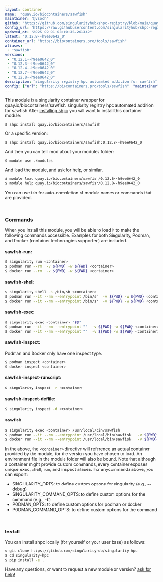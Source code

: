 ```yaml
---
layout: container
name:  "quay.io/biocontainers/sawfish"
maintainer: "@vsoch"
github: "https://github.com/singularityhub/shpc-registry/blob/main/quay.io/biocontainers/sawfish/container.yaml"
config_url: "https://raw.githubusercontent.com/singularityhub/shpc-registry/main/quay.io/biocontainers/sawfish/container.yaml"
updated_at: "2025-02-01 03:00:36.201342"
latest: "0.12.8--h9ee0642_0"
container_url: "https://biocontainers.pro/tools/sawfish"
aliases:
 - "sawfish"
versions:
 - "0.12.1--h9ee0642_0"
 - "0.12.3--h9ee0642_0"
 - "0.12.4--h9ee0642_0"
 - "0.12.7--h9ee0642_0"
 - "0.12.8--h9ee0642_0"
description: "singularity registry hpc automated addition for sawfish"
config: {"url": "https://biocontainers.pro/tools/sawfish", "maintainer": "@vsoch", "description": "singularity registry hpc automated addition for sawfish", "latest": {"0.12.8--h9ee0642_0": "sha256:a73a4900f6c28c266811e6fa5266a0ccc731ce0075ee6842664387bb0043a765"}, "tags": {"0.12.1--h9ee0642_0": "sha256:0de0ad7950f341793da2af2143b1f8a763eec1eb042a51e15132291ade2cde92", "0.12.3--h9ee0642_0": "sha256:31da5c53dee50431726e9f9eb709661ad99433fc01fa0c942825e6529b03efc7", "0.12.4--h9ee0642_0": "sha256:54ad9566a4a05934f7879d42f631cb8f61737f05ca9e7eb1751cb7b4e9c4d4db", "0.12.7--h9ee0642_0": "sha256:041e51c96eac3b68d987aef9a8d892bdd13467b3e554e50f67327ed29fd88041", "0.12.8--h9ee0642_0": "sha256:a73a4900f6c28c266811e6fa5266a0ccc731ce0075ee6842664387bb0043a765"}, "docker": "quay.io/biocontainers/sawfish", "aliases": {"sawfish": "/usr/local/bin/sawfish"}}
---
```


This module is a singularity container wrapper for quay.io/biocontainers/sawfish.
singularity registry hpc automated addition for sawfish
After [installing shpc](#install) you will want to install this container module:


```bash
$ shpc install quay.io/biocontainers/sawfish
```

Or a specific version:

```bash
$ shpc install quay.io/biocontainers/sawfish:0.12.8--h9ee0642_0
```

And then you can tell lmod about your modules folder:

```bash
$ module use ./modules
```

And load the module, and ask for help, or similar.

```bash
$ module load quay.io/biocontainers/sawfish/0.12.8--h9ee0642_0
$ module help quay.io/biocontainers/sawfish/0.12.8--h9ee0642_0
```

You can use tab for auto-completion of module names or commands that are provided.

<br>

### Commands

When you install this module, you will be able to load it to make the following commands accessible.
Examples for both Singularity, Podman, and Docker (container technologies supported) are included.

#### sawfish-run:

```bash
$ singularity run <container>
$ podman run --rm  -v ${PWD} -w ${PWD} <container>
$ docker run --rm  -v ${PWD} -w ${PWD} <container>
```

#### sawfish-shell:

```bash
$ singularity shell -s /bin/sh <container>
$ podman run --it --rm --entrypoint /bin/sh  -v ${PWD} -w ${PWD} <container>
$ docker run --it --rm --entrypoint /bin/sh  -v ${PWD} -w ${PWD} <container>
```

#### sawfish-exec:

```bash
$ singularity exec <container> "$@"
$ podman run --it --rm --entrypoint ""  -v ${PWD} -w ${PWD} <container> "$@"
$ docker run --it --rm --entrypoint ""  -v ${PWD} -w ${PWD} <container> "$@"
```

#### sawfish-inspect:

Podman and Docker only have one inspect type.

```bash
$ podman inspect <container>
$ docker inspect <container>
```

#### sawfish-inspect-runscript:

```bash
$ singularity inspect -r <container>
```

#### sawfish-inspect-deffile:

```bash
$ singularity inspect -d <container>
```


#### sawfish

```bash
$ singularity exec <container> /usr/local/bin/sawfish
$ podman run --it --rm --entrypoint /usr/local/bin/sawfish   -v ${PWD} -w ${PWD} <container> -c " $@"
$ docker run --it --rm --entrypoint /usr/local/bin/sawfish   -v ${PWD} -w ${PWD} <container> -c " $@"
```



In the above, the `<container>` directive will reference an actual container provided
by the module, for the version you have chosen to load. An environment file in the
module folder will also be bound. Note that although a container
might provide custom commands, every container exposes unique exec, shell, run, and
inspect aliases. For anycommands above, you can export:

 - SINGULARITY_OPTS: to define custom options for singularity (e.g., --debug)
 - SINGULARITY_COMMAND_OPTS: to define custom options for the command (e.g., -b)
 - PODMAN_OPTS: to define custom options for podman or docker
 - PODMAN_COMMAND_OPTS: to define custom options for the command

<br>

### Install

You can install shpc locally (for yourself or your user base) as follows:

```bash
$ git clone https://github.com/singularityhub/singularity-hpc
$ cd singularity-hpc
$ pip install -e .
```

Have any questions, or want to request a new module or version? [ask for help!](https://github.com/singularityhub/singularity-hpc/issues)